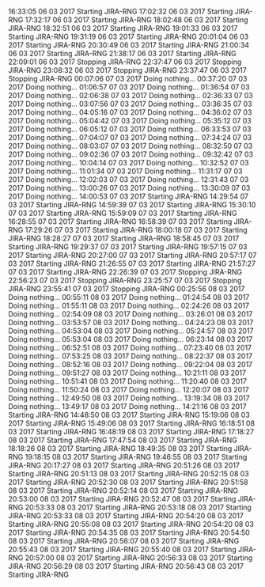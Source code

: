 16:33:05 06 03 2017 Starting JIRA-RNG
17:02:32 06 03 2017 Starting JIRA-RNG
17:32:17 06 03 2017 Starting JIRA-RNG
18:02:48 06 03 2017 Starting JIRA-RNG
18:32:51 06 03 2017 Starting JIRA-RNG
19:01:33 06 03 2017 Starting JIRA-RNG
19:31:19 06 03 2017 Starting JIRA-RNG
20:01:04 06 03 2017 Starting JIRA-RNG
20:30:49 06 03 2017 Starting JIRA-RNG
21:00:34 06 03 2017 Starting JIRA-RNG
21:38:17 06 03 2017 Starting JIRA-RNG
22:09:01 06 03 2017 Stopping JIRA-RNG
22:37:47 06 03 2017 Stopping JIRA-RNG
23:08:32 06 03 2017 Stopping JIRA-RNG
23:37:47 06 03 2017 Stopping JIRA-RNG
00:07:06 07 03 2017 Doing nothing...
00:37:20 07 03 2017 Doing nothing...
01:06:57 07 03 2017 Doing nothing...
01:36:54 07 03 2017 Doing nothing...
02:06:38 07 03 2017 Doing nothing...
02:36:33 07 03 2017 Doing nothing...
03:07:56 07 03 2017 Doing nothing...
03:36:35 07 03 2017 Doing nothing...
04:05:16 07 03 2017 Doing nothing...
04:36:02 07 03 2017 Doing nothing...
05:04:42 07 03 2017 Doing nothing...
05:35:12 07 03 2017 Doing nothing...
06:05:12 07 03 2017 Doing nothing...
06:33:53 07 03 2017 Doing nothing...
07:04:07 07 03 2017 Doing nothing...
07:34:24 07 03 2017 Doing nothing...
08:03:07 07 03 2017 Doing nothing...
08:32:50 07 03 2017 Doing nothing...
09:02:36 07 03 2017 Doing nothing...
09:32:42 07 03 2017 Doing nothing...
10:04:14 07 03 2017 Doing nothing...
10:32:52 07 03 2017 Doing nothing...
11:01:34 07 03 2017 Doing nothing...
11:31:17 07 03 2017 Doing nothing...
12:02:03 07 03 2017 Doing nothing...
12:31:43 07 03 2017 Doing nothing...
13:00:26 07 03 2017 Doing nothing...
13:30:09 07 03 2017 Doing nothing...
14:00:53 07 03 2017 Starting JIRA-RNG
14:29:54 07 03 2017 Starting JIRA-RNG
14:59:39 07 03 2017 Starting JIRA-RNG
15:30:10 07 03 2017 Starting JIRA-RNG
15:59:09 07 03 2017 Starting JIRA-RNG
16:28:55 07 03 2017 Starting JIRA-RNG
16:58:39 07 03 2017 Starting JIRA-RNG
17:29:26 07 03 2017 Starting JIRA-RNG
18:00:18 07 03 2017 Starting JIRA-RNG
18:28:27 07 03 2017 Starting JIRA-RNG
18:58:45 07 03 2017 Starting JIRA-RNG
19:29:37 07 03 2017 Starting JIRA-RNG
19:57:15 07 03 2017 Starting JIRA-RNG
20:27:00 07 03 2017 Starting JIRA-RNG
20:57:17 07 03 2017 Starting JIRA-RNG
21:26:55 07 03 2017 Starting JIRA-RNG
21:57:27 07 03 2017 Starting JIRA-RNG
22:26:39 07 03 2017 Stopping JIRA-RNG
22:56:23 07 03 2017 Stopping JIRA-RNG
23:25:57 07 03 2017 Stopping JIRA-RNG
23:55:41 07 03 2017 Stopping JIRA-RNG
00:25:56 08 03 2017 Doing nothing...
00:55:11 08 03 2017 Doing nothing...
01:24:54 08 03 2017 Doing nothing...
01:55:11 08 03 2017 Doing nothing...
02:24:26 08 03 2017 Doing nothing...
02:54:09 08 03 2017 Doing nothing...
03:26:01 08 03 2017 Doing nothing...
03:53:57 08 03 2017 Doing nothing...
04:24:23 08 03 2017 Doing nothing...
04:53:04 08 03 2017 Doing nothing...
05:24:57 08 03 2017 Doing nothing...
05:53:04 08 03 2017 Doing nothing...
06:23:14 08 03 2017 Doing nothing...
06:52:51 08 03 2017 Doing nothing...
07:23:40 08 03 2017 Doing nothing...
07:53:25 08 03 2017 Doing nothing...
08:22:37 08 03 2017 Doing nothing...
08:52:16 08 03 2017 Doing nothing...
09:22:04 08 03 2017 Doing nothing...
09:51:27 08 03 2017 Doing nothing...
10:21:11 08 03 2017 Doing nothing...
10:51:41 08 03 2017 Doing nothing...
11:20:40 08 03 2017 Doing nothing...
11:50:24 08 03 2017 Doing nothing...
12:20:07 08 03 2017 Doing nothing...
12:49:50 08 03 2017 Doing nothing...
13:19:34 08 03 2017 Doing nothing...
13:49:17 08 03 2017 Doing nothing...
14:21:16 08 03 2017 Starting JIRA-RNG
14:48:50 08 03 2017 Starting JIRA-RNG
15:19:06 08 03 2017 Starting JIRA-RNG
15:49:06 08 03 2017 Starting JIRA-RNG
16:18:51 08 03 2017 Starting JIRA-RNG
16:48:19 08 03 2017 Starting JIRA-RNG
17:18:27 08 03 2017 Starting JIRA-RNG
17:47:54 08 03 2017 Starting JIRA-RNG
18:18:26 08 03 2017 Starting JIRA-RNG
18:49:35 08 03 2017 Starting JIRA-RNG
19:18:15 08 03 2017 Starting JIRA-RNG
19:46:55 08 03 2017 Starting JIRA-RNG
20:17:27 08 03 2017 Starting JIRA-RNG
20:51:26 08 03 2017 Starting JIRA-RNG
20:51:13 08 03 2017 Starting JIRA-RNG
20:52:15 08 03 2017 Starting JIRA-RNG
20:52:30 08 03 2017 Starting JIRA-RNG
20:51:58 08 03 2017 Starting JIRA-RNG
20:52:14 08 03 2017 Starting JIRA-RNG
20:53:00 08 03 2017 Starting JIRA-RNG
20:52:47 08 03 2017 Starting JIRA-RNG
20:53:33 08 03 2017 Starting JIRA-RNG
20:53:18 08 03 2017 Starting JIRA-RNG
20:53:33 08 03 2017 Starting JIRA-RNG
20:54:20 08 03 2017 Starting JIRA-RNG
20:55:08 08 03 2017 Starting JIRA-RNG
20:54:20 08 03 2017 Starting JIRA-RNG
20:54:35 08 03 2017 Starting JIRA-RNG
20:54:50 08 03 2017 Starting JIRA-RNG
20:56:07 08 03 2017 Starting JIRA-RNG
20:55:43 08 03 2017 Starting JIRA-RNG
20:55:40 08 03 2017 Starting JIRA-RNG
20:57:00 08 03 2017 Starting JIRA-RNG
20:56:33 08 03 2017 Starting JIRA-RNG
20:56:29 08 03 2017 Starting JIRA-RNG
20:56:43 08 03 2017 Starting JIRA-RNG
